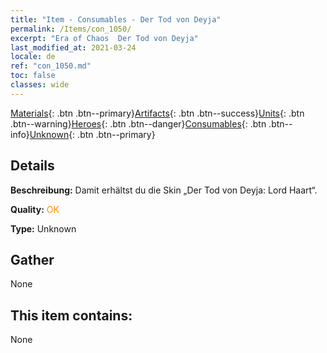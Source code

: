 ```yaml
---
title: "Item - Consumables - Der Tod von Deyja"
permalink: /Items/con_1050/
excerpt: "Era of Chaos  Der Tod von Deyja"
last_modified_at: 2021-03-24
locale: de
ref: "con_1050.md"
toc: false
classes: wide
---
```

 [Materials](/de/Items/){: .btn .btn--primary}[Artifacts](/de/Items/Artifacts/){: .btn .btn--success}[Units](/de/Items/Units/){: .btn .btn--warning}[Heroes](/de/Items/Heroes/){: .btn .btn--danger}[Consumables](/de/Items/Consumables/){: .btn .btn--info}[Unknown](/de/Items/Unknown/){: .btn .btn--primary}

## Details
 **Beschreibung:** Damit erhältst du die Skin „Der Tod von Deyja: Lord Haart“.

 **Quality:** <span style="color: #FF8C00">OK</span>

 **Type:** Unknown

## Gather

  None

## This item contains:

  None

